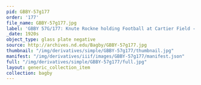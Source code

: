 ```yaml
---
pid: GBBY-57g177
order: '177'
file_name: GBBY-57g177.jpg
label: 'GBBY 57G/177: Knute Rockne holding Football at Cartier Field - c1920s'
_date: 1920s
object_type: glass plate negative
source: http://archives.nd.edu/Bagby/GBBY-57g177.jpg
thumbnail: "/img/derivatives/simple/GBBY-57g177/thumbnail.jpg"
manifest: "/img/derivatives/iiif/images/GBBY-57g177/manifest.json"
full: "/img/derivatives/simple/GBBY-57g177/full.jpg"
layout: generic_collection_item
collection: bagby
---
```


